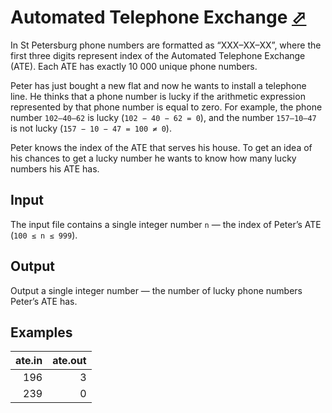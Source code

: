 # Automated Telephone Exchange [⬀](http://poj.org/problem?id=4011)

In St Petersburg phone numbers are formatted as “XXX–XX–XX”, where the first 
three digits represent index of the Automated Telephone Exchange (ATE). Each ATE 
has exactly 10 000 unique phone numbers.

Peter has just bought a new flat and now he wants to install a telephone line. 
He thinks that a phone number is lucky if the arithmetic expression represented 
by that phone number is equal to zero. For example, the phone number `102–40–62` 
is lucky (`102 − 40 − 62 = 0`), and the number `157–10–47` is not lucky (`157 − 10 − 47 = 100 ≠ 0`).

Peter knows the index of the ATE that serves his house. To get an idea of his chances to get a lucky number he wants to know how many lucky numbers his ATE has.

## Input

The input file contains a single integer number `n` — the index of Peter’s ATE (`100 ≤ n ≤ 999`).

## Output

Output a single integer number — the number of lucky phone numbers Peter’s ATE has.

## Examples

| ate.in | ate.out |
|-------:|--------:|
|    196 |       3 |
|    239 |       0 |
